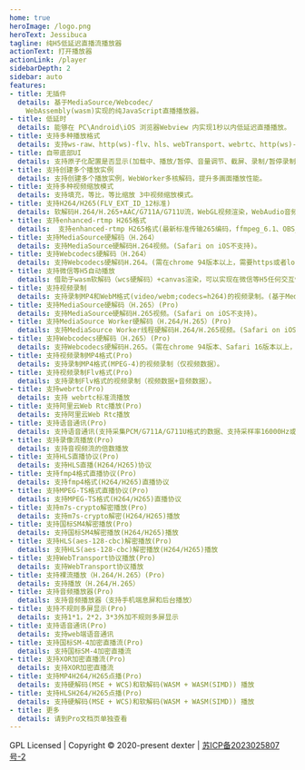 ```yaml
---
home: true
heroImage: /logo.png
heroText: Jessibuca
tagline: 纯H5低延迟直播流播放器
actionText: 打开播放器
actionLink: /player
sidebarDepth: 2
sidebar: auto
features:
- title: 无插件
  details: 基于MediaSource/Webcodec/
    WebAssembly(wasm)实现的纯JavaScript直播播放器。
- title: 低延时
  details: 能够在 PC\Android\iOS 浏览器Webview 内实现1秒以内低延迟直播播放。
- title: 支持多种播放格式
  details: 支持ws-raw、http(ws)-flv、hls、webTransport、webrtc、http(ws)-fmp4、http(ws)-h264、http(ws)-h265多种播放格式。
- title: 自带底部UI
  details: 支持原子化配置是否显示(加载中、播放/暂停、音量调节、截屏、录制/暂停录制、全屏/取消全屏、流量显示)。
- title: 支持创建多个播放实例
  details: 支持创建多个播放实例，WebWorker多核解码，提升多画面播放性能。
- title: 支持多种视频缩放模式
  details: 支持填充，等比，等比缩放 3中视频缩放模式。
- title: 支持H264/H265(FLV_EXT_ID_12标准)
  details: 软解码H.264/H.265+AAC/G711A/G711U流，WebGL视频渲染，WebAudio音频播放。
- title: 支持enhanced-rtmp H265格式
  details:  支持enhanced-rtmp H265格式(最新标准传输265编码，ffmpeg_6.1、OBS_29.1的传输标准,完美配合M7S服务器)
- title: 支持MediaSource硬解码（H.264）
  details: 支持MediaSource硬解码H.264视频。(Safari on iOS不支持)。
- title: 支持Webcodecs硬解码（H.264）
  details: 支持Webcodecs硬解码H.264。(需在chrome 94版本以上，需要https或者localhost环境),支持在WebWorker中硬解码。
- title: 支持微信等H5自动播放
  details: 借助于wasm软解码（wcs硬解码）+canvas渲染，可以实现在微信等H5任何交互情况下自动播放。
- title: 支持视频录制
  details: 支持录制MP4和WebM格式(video/webm;codecs=h264)的视频录制。(基于MediaRecorder),(MP4格式支持在IOS VLC播放器显示时长播放，Android VLC播放器无法显示时长播放，PC VLC播放器可以播放)。
- title: 支持MediaSource硬解码（H.265）(Pro)
  details: 支持MediaSource硬解码H.265视频。(Safari on iOS不支持)。
- title: 支持MediaSource Worker硬解码（H.264/H.265）(Pro)
  details: 支持MediaSource Worker线程硬解码H.264/H.265视频。(Safari on iOS不支持)。
- title: 支持Webcodecs硬解码（H.265）(Pro)
  details: 支持Webcodecs硬解码H.265。(需在chrome 94版本、Safari 16版本以上，需要https或者localhost环境)。
- title: 支持视频录制MP4格式(Pro)
  details: 支持录制MP4格式(MPEG-4)的视频录制（仅视频数据）。
- title: 支持视频录制Flv格式(Pro)
  details: 支持录制Flv格式的视频录制（视频数据+音频数据）。
- title: 支持webrtc(Pro)
  details: 支持 webrtc标准流播放
- title: 支持阿里云Web Rtc播放(Pro)
  details: 支持阿里云Web Rtc播放
- title: 支持语音通讯(Pro)
  details: 支持语音通讯(支持采集PCM/G711A/G711U格式的数据、支持采样率16000Hz或8000Hz，采样精度32bits或者16bits，支持单通道或双通道)
- title: 支持录像流播放(Pro)
  details: 支持音视频流的倍数播放
- title: 支持HLS直播协议(Pro)
  details: 支持HLS直播(H264/H265)协议
- title: 支持fmp4格式直播协议(Pro)
  details: 支持fmp4格式(H264/H265)直播协议
- title: 支持MPEG-TS格式直播协议(Pro)
  details: 支持MPEG-TS格式(H264/H265)直播协议
- title: 支持m7s-crypto解密播放(Pro)
  details: 支持m7s-crypto解密(H264/H265)播放
- title: 支持国标SM4解密播放(Pro)
  details: 支持国标SM4解密播放(H264/H265)播放
- title: 支持HLS(aes-128-cbc)解密播放(Pro)
  details: 支持HLS(aes-128-cbc)解密播放(H264/H265)播放
- title: 支持WebTransport协议播放(Pro)
  details: 支持WebTransport协议播放
- title: 支持裸流播放（H.264/H.265）(Pro)
  details: 支持播放（H.264/H.265）
- title: 支持音频播放器(Pro)
  details: 支持音频播放器（支持手机端息屏和后台播放）
- title: 支持不规则多屏显示(Pro)
  details: 支持1*1，2*2，3*3外加不规则多屏显示
- title: 支持语音通讯(Pro)
  details: 支持web端语音通讯
- title: 支持国标SM-4加密直播流(Pro)
  details: 支持国标SM-4加密直播流
- title: 支持XOR加密直播流(Pro)
  details: 支持XOR加密直播流
- title: 支持MP4H264/H265点播(Pro)
  details: 支持硬解码(MSE + WCS)和软解码(WASM + WASM(SIMD)) 播放
- title: 支持HLSH264/H265点播(Pro)
  details: 支持硬解码(MSE + WCS)和软解码(WASM + WASM(SIMD)) 播放
- title: 更多
  details: 请到Pro文档页单独查看
---
```



GPL Licensed | Copyright © 2020-present dexter | [苏ICP备2023025807号-2](https://beian.miit.gov.cn/)
